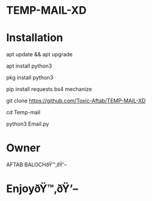 # TEMP-MAIL-XD
# Installation
apt update && apt upgrade

apt install python3

pkg install python3

pip install requests bs4 mechanize

git clone https://github.com/Toxic-Aftab/TEMP-MAIL-XD

cd Temp-mail

python3 Email.py

# Owner
AFTAB BALOCHðŸ™‚ðŸ’–
# EnjoyðŸ™‚ðŸ’–
